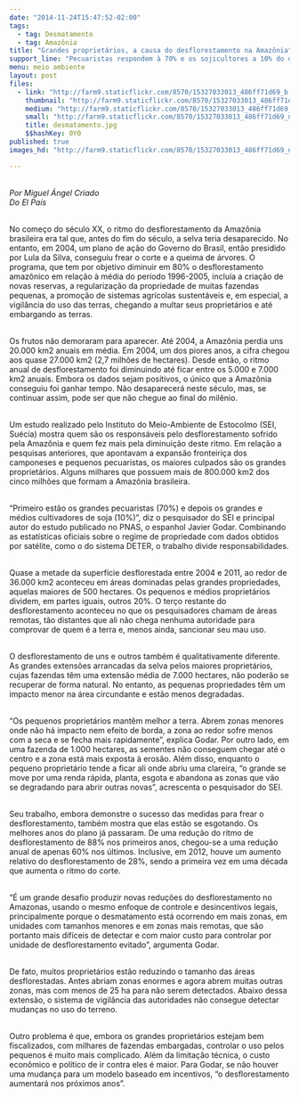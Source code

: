 ```yaml
---
date: "2014-11-24T15:47:52-02:00"
tags:
  - tag: Desmatamento
  - tag: Amazônia
title: "Grandes proprietários, a causa do desflorestamento na Amazônia"
support_line: "Pecuaristas respondem à 70% e os sojicultores a 10% do desmatamento da Amazônia."
menu: meio ambiente
layout: post
files:
  - link: "http://farm9.staticflickr.com/8570/15327033013_486ff71d69_b.jpg"
    thumbnail: "http://farm9.staticflickr.com/8570/15327033013_486ff71d69_t.jpg"
    medium: "http://farm9.staticflickr.com/8570/15327033013_486ff71d69_z.jpg"
    small: "http://farm9.staticflickr.com/8570/15327033013_486ff71d69_n.jpg"
    title: desmatamento.jpg
    $$hashKey: 0Y0
published: true
images_hd: "http://farm9.staticflickr.com/8570/15327033013_486ff71d69_n.jpg"

---
```

<div id="content-header">
<div id="content-title">
<p><br />
<em>Por Miguel &Aacute;ngel Criado<br />
Do El Pa&iacute;s</em></p>
</div>
</div>

<div id="content-area">
<div id="default-content">
<div id="node-16655">
<div>
<div>
<p><br />
No come&ccedil;o do s&eacute;culo XX, o ritmo do desflorestamento da Amaz&ocirc;nia brasileira era tal que, antes do fim do s&eacute;culo, a selva teria desaparecido. No entanto, em 2004, um plano de a&ccedil;&atilde;o do Governo do Brasil, ent&atilde;o presidido por Lula da Silva, conseguiu frear o corte e a queima de &aacute;rvores. O programa, que tem por objetivo diminuir em 80% o desflorestamento amaz&ocirc;nico em rela&ccedil;&atilde;o &agrave; m&eacute;dia do per&iacute;odo 1996-2005, inclu&iacute;a a cria&ccedil;&atilde;o de novas reservas, a regulariza&ccedil;&atilde;o da propriedade de muitas fazendas pequenas, a promo&ccedil;&atilde;o de sistemas agr&iacute;colas sustent&aacute;veis e, em especial, a vigil&acirc;ncia do uso das terras, chegando a multar seus propriet&aacute;rios e at&eacute; embargando as terras.</p>

<p><br />
Os frutos n&atilde;o demoraram para aparecer. At&eacute; 2004, a Amaz&ocirc;nia perdia uns 20.000 km2 anuais em m&eacute;dia. Em 2004, um dos piores anos, a cifra chegou aos quase 27.000 km2 (2,7 milh&otilde;es de hectares). Desde ent&atilde;o, o ritmo anual de desflorestamento foi diminuindo at&eacute; ficar entre os 5.000 e 7.000 km2 anuais. Embora os dados sejam positivos, o &uacute;nico que a Amaz&ocirc;nia conseguiu foi ganhar tempo. N&atilde;o desaparecer&aacute; neste s&eacute;culo, mas, se continuar assim, pode ser que n&atilde;o chegue ao final do mil&ecirc;nio.</p>

<p><br />
Um estudo realizado pelo Instituto do Meio-Ambiente de Estocolmo (SEI, Su&eacute;cia) mostra quem s&atilde;o os respons&aacute;veis pelo desflorestamento sofrido pela Amaz&ocirc;nia e quem fez mais pela diminui&ccedil;&atilde;o deste ritmo. Em rela&ccedil;&atilde;o a pesquisas anteriores, que apontavam a expans&atilde;o fronteiri&ccedil;a dos camponeses e pequenos pecuaristas, os maiores culpados s&atilde;o os grandes propriet&aacute;rios. Alguns milhares que possuem mais de 800.000 km2 dos cinco milh&otilde;es que formam a Amaz&ocirc;nia brasileira.</p>

<p><br />
&ldquo;Primeiro est&atilde;o os grandes pecuaristas (70%) e depois os grandes e m&eacute;dios cultivadores de soja (10%)&rdquo;, diz o pesquisador do SEI e principal autor do estudo publicado no PNAS, o espanhol Javier Godar. Combinando as estat&iacute;sticas oficiais sobre o regime de propriedade com dados obtidos por sat&eacute;lite, como o do sistema DETER, o trabalho divide responsabilidades.</p>

<p><br />
Quase a metade da superf&iacute;cie desflorestada entre 2004 e 2011, ao redor de 36.000 km2 aconteceu em &aacute;reas dominadas pelas grandes propriedades, aquelas maiores de 500 hectares. Os pequenos e m&eacute;dios propriet&aacute;rios dividem, em partes iguais, outros 20%. O ter&ccedil;o restante do desflorestamento aconteceu no que os pesquisadores chamam de &aacute;reas remotas, t&atilde;o distantes que ali n&atilde;o chega nenhuma autoridade para comprovar de quem &eacute; a terra e, menos ainda, sancionar seu mau uso.</p>

<p><br />
O desflorestamento de uns e outros tamb&eacute;m &eacute; qualitativamente diferente. As grandes extens&otilde;es arrancadas da selva pelos maiores propriet&aacute;rios, cujas fazendas t&ecirc;m uma extens&atilde;o m&eacute;dia de 7.000 hectares, n&atilde;o poder&atilde;o se recuperar de forma natural. No entanto, as pequenas propriedades t&ecirc;m um impacto menor na &aacute;rea circundante e est&atilde;o menos degradadas.</p>

<p><br />
&ldquo;Os pequenos propriet&aacute;rios mant&ecirc;m melhor a terra. Abrem zonas menores onde n&atilde;o h&aacute; impacto nem efeito de borda, a zona ao redor sofre menos com a seca e se fecha mais rapidamente&rdquo;, explica Godar. Por outro lado, em uma fazenda de 1.000 hectares, as sementes n&atilde;o conseguem chegar at&eacute; o centro e a zona est&aacute; mais exposta &agrave; eros&atilde;o. Al&eacute;m disso, enquanto o pequeno propriet&aacute;rio tende a ficar ali onde abriu uma clareira, &ldquo;o grande se move por uma renda r&aacute;pida, planta, esgota e abandona as zonas que v&atilde;o se degradando para abrir outras novas&rdquo;, acrescenta o pesquisador do SEI.</p>

<p><br />
Seu trabalho, embora demonstre o sucesso das medidas para frear o desflorestamento, tamb&eacute;m mostra que elas est&atilde;o se esgotando. Os melhores anos do plano j&aacute; passaram. De uma redu&ccedil;&atilde;o do ritmo de desflorestamento de 88% nos primeiros anos, chegou-se a uma redu&ccedil;&atilde;o anual de apenas 60% nos &uacute;ltimos. Inclusive, em 2012, houve um aumento relativo do desflorestamento de 28%, sendo a primeira vez em uma d&eacute;cada que aumenta o ritmo do corte.</p>

<p><br />
&ldquo;&Eacute; um grande desafio produzir novas redu&ccedil;&otilde;es do desflorestamento no Amazonas, usando o mesmo enfoque de controle e desincentivos legais, principalmente porque o desmatamento est&aacute; ocorrendo em mais zonas, em unidades com tamanhos menores e em zonas mais remotas, que s&atilde;o portanto mais dif&iacute;ceis de detectar e com maior custo para controlar por unidade de desflorestamento evitado&rdquo;, argumenta Godar.</p>

<p><br />
De fato, muitos propriet&aacute;rios est&atilde;o reduzindo o tamanho das &aacute;reas desflorestadas. Antes abriam zonas enormes e agora abrem muitas outras zonas, mas com menos de 25 ha para n&atilde;o serem detectados. Abaixo dessa extens&atilde;o, o sistema de vigil&acirc;ncia das autoridades n&atilde;o consegue detectar mudan&ccedil;as no uso do terreno.</p>

<p><br />
Outro problema &eacute; que, embora os grandes propriet&aacute;rios estejam bem fiscalizados, com milhares de fazendas embargadas, controlar o uso pelos pequenos &eacute; muito mais complicado. Al&eacute;m da limita&ccedil;&atilde;o t&eacute;cnica, o custo econ&ocirc;mico e pol&iacute;tico de ir contra eles &eacute; maior. Para Godar, se n&atilde;o houver uma mudan&ccedil;a para um modelo baseado em incentivos, &ldquo;o desflorestamento aumentar&aacute; nos pr&oacute;ximos anos&rdquo;.</p>
</div>
</div>
</div>
</div>
</div>
